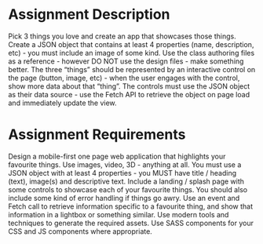 # Assignment Description
Pick 3 things you love and create an app that showcases those things. Create a JSON object
that contains at least 4 properties (name, description, etc) - you must include an image of some
kind.
Use the class authoring files as a reference - however DO NOT use the design files - make
something better. The three “things” should be represented by an interactive control on the page
(button, image, etc) - when the user engages with the control, show more data about that
“thing”.
The controls must use the JSON object as their data source - use the Fetch API to retrieve the
object on page load and immediately update the view.

# Assignment Requirements
Design a mobile-first one page web application that highlights your favourite things. Use
images, video, 3D - anything at all. You must use a JSON object with at least 4 properties - you
MUST have title / heading (text), image(s) and descriptive text.
Include a landing / splash page with some controls to showcase each of your favourite things.
You should also include some kind of error handling if things go awry.
Use an event and Fetch call to retrieve information specific to a favourite thing, and show that
information in a lightbox or something similar.
Use modern tools and techniques to generate the required assets. Use SASS components for
your CSS and JS components where appropriate.
